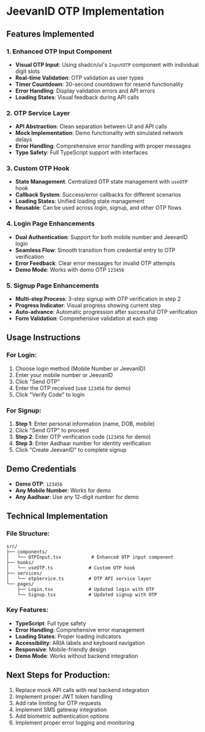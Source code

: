 # JeevanID OTP Implementation

## Features Implemented

### 1. Enhanced OTP Input Component
- **Visual OTP Input**: Using shadcn/ui's `InputOTP` component with individual digit slots
- **Real-time Validation**: OTP validation as user types
- **Timer Countdown**: 30-second countdown for resend functionality
- **Error Handling**: Display validation errors and API errors
- **Loading States**: Visual feedback during API calls

### 2. OTP Service Layer
- **API Abstraction**: Clean separation between UI and API calls
- **Mock Implementation**: Demo functionality with simulated network delays
- **Error Handling**: Comprehensive error handling with proper messages
- **Type Safety**: Full TypeScript support with interfaces

### 3. Custom OTP Hook
- **State Management**: Centralized OTP state management with `useOTP` hook
- **Callback System**: Success/error callbacks for different scenarios
- **Loading States**: Unified loading state management
- **Reusable**: Can be used across login, signup, and other OTP flows

### 4. Login Page Enhancements
- **Dual Authentication**: Support for both mobile number and JeevanID login
- **Seamless Flow**: Smooth transition from credential entry to OTP verification
- **Error Feedback**: Clear error messages for invalid OTP attempts
- **Demo Mode**: Works with demo OTP `123456`

### 5. Signup Page Enhancements
- **Multi-step Process**: 3-step signup with OTP verification in step 2
- **Progress Indicator**: Visual progress showing current step
- **Auto-advance**: Automatic progression after successful OTP verification
- **Form Validation**: Comprehensive validation at each step

## Usage Instructions

### For Login:
1. Choose login method (Mobile Number or JeevanID)
2. Enter your mobile number or JeevanID
3. Click "Send OTP"
4. Enter the OTP received (use `123456` for demo)
5. Click "Verify Code" to login

### For Signup:
1. **Step 1**: Enter personal information (name, DOB, mobile)
2. Click "Send OTP" to proceed
3. **Step 2**: Enter OTP verification code (`123456` for demo)
4. **Step 3**: Enter Aadhaar number for identity verification
5. Click "Create JeevanID" to complete signup

## Demo Credentials
- **Demo OTP**: `123456`
- **Any Mobile Number**: Works for demo
- **Any Aadhaar**: Use any 12-digit number for demo

## Technical Implementation

### File Structure:
```
src/
├── components/
│   └── OTPInput.tsx           # Enhanced OTP input component
├── hooks/
│   └── useOTP.ts             # Custom OTP hook
├── services/
│   └── otpService.ts         # OTP API service layer
└── pages/
    ├── Login.tsx             # Updated login with OTP
    └── Signup.tsx            # Updated signup with OTP
```

### Key Features:
- **TypeScript**: Full type safety
- **Error Handling**: Comprehensive error management
- **Loading States**: Proper loading indicators
- **Accessibility**: ARIA labels and keyboard navigation
- **Responsive**: Mobile-friendly design
- **Demo Mode**: Works without backend integration

## Next Steps for Production:
1. Replace mock API calls with real backend integration
2. Implement proper JWT token handling
3. Add rate limiting for OTP requests
4. Implement SMS gateway integration
5. Add biometric authentication options
6. Implement proper error logging and monitoring